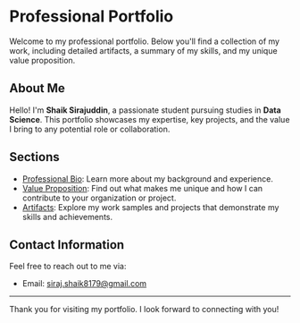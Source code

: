 # Professional Portfolio

Welcome to my professional portfolio. Below you'll find a collection of my work, including detailed artifacts, a summary of my skills, and my unique value proposition.

## About Me
Hello! I'm **Shaik Sirajuddin**, a passionate student pursuing studies in **Data Science**. This portfolio showcases my expertise, key projects, and the value I bring to any potential role or collaboration.

## Sections

- [Professional Bio](professional-bio.md): Learn more about my background and experience.
- [Value Proposition](value-proposition.md): Find out what makes me unique and how I can contribute to your organization or project.
- [Artifacts](artifacts%20folder/AI-ML-Timeline.md): Explore my work samples and projects that demonstrate my skills and achievements.


## Contact Information
Feel free to reach out to me via:
- Email: [siraj.shaik8179@gmail.com](mailto:siraj.shaik8179@gmail.com)


---

Thank you for visiting my portfolio. I look forward to connecting with you!
